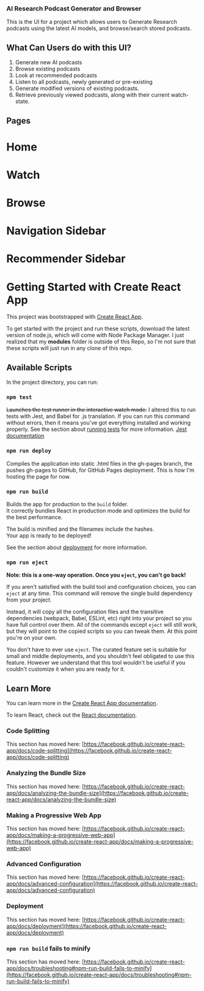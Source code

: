 ### AI Research Podcast Generator and Browser

This is the UI for a project which allows users to Generate Research podcasts using the latest AI models, and browse/search stored podcasts.

## What Can Users do with this UI?

1. Generate new AI podcasts
2. Browse existing podcasts
3. Look at recommended podcasts
4. Listen to all podcasts, newly generated or pre-existing
5. Generate modified versions of existing podcasts.
6. Retrieve previously viewed podcasts, along with their current watch-state.

## Pages

# Home

# Watch

# Browse

# Navigation Sidebar

# Recommender Sidebar

# Getting Started with Create React App

This project was bootstrapped with [Create React App](https://github.com/facebook/create-react-app).

To get started with the project and run these scripts, download the latest version of node.js, which will come with Node Package Manager. I just realized that my __modules__ folder is outside of this Repo, so I'm not sure that these scripts will just run in any clone of this repo.

## Available Scripts

In the project directory, you can run:

### `npm test`

~~Launches the test runner in the interactive watch mode.~~
I altered this to run tests with Jest, and Babel for .js translation. If you can run this command without errors, then it means you've got everything installed and working properly.
See the section about [running tests](https://facebook.github.io/create-react-app/docs/running-tests) for more information.
[Jest documentation](https://jestjs.io/)

### `npm run deploy`

Compiles the application into static .html files in the gh-pages branch, the pushes gh-pages to GitHub, for GitHub Pages deployment. This is how I'm hosting the page for now.

### `npm run build`

Builds the app for production to the `build` folder.\
It correctly bundles React in production mode and optimizes the build for the best performance.

The build is minified and the filenames include the hashes.\
Your app is ready to be deployed!

See the section about [deployment](https://facebook.github.io/create-react-app/docs/deployment) for more information.

### `npm run eject`

**Note: this is a one-way operation. Once you `eject`, you can't go back!**

If you aren't satisfied with the build tool and configuration choices, you can `eject` at any time. This command will remove the single build dependency from your project.

Instead, it will copy all the configuration files and the transitive dependencies (webpack, Babel, ESLint, etc) right into your project so you have full control over them. All of the commands except `eject` will still work, but they will point to the copied scripts so you can tweak them. At this point you're on your own.

You don't have to ever use `eject`. The curated feature set is suitable for small and middle deployments, and you shouldn't feel obligated to use this feature. However we understand that this tool wouldn't be useful if you couldn't customize it when you are ready for it.

## Learn More

You can learn more in the [Create React App documentation](https://facebook.github.io/create-react-app/docs/getting-started).

To learn React, check out the [React documentation](https://reactjs.org/).

### Code Splitting

This section has moved here: [https://facebook.github.io/create-react-app/docs/code-splitting](https://facebook.github.io/create-react-app/docs/code-splitting)

### Analyzing the Bundle Size

This section has moved here: [https://facebook.github.io/create-react-app/docs/analyzing-the-bundle-size](https://facebook.github.io/create-react-app/docs/analyzing-the-bundle-size)

### Making a Progressive Web App

This section has moved here: [https://facebook.github.io/create-react-app/docs/making-a-progressive-web-app](https://facebook.github.io/create-react-app/docs/making-a-progressive-web-app)

### Advanced Configuration

This section has moved here: [https://facebook.github.io/create-react-app/docs/advanced-configuration](https://facebook.github.io/create-react-app/docs/advanced-configuration)

### Deployment

This section has moved here: [https://facebook.github.io/create-react-app/docs/deployment](https://facebook.github.io/create-react-app/docs/deployment)

### `npm run build` fails to minify

This section has moved here: [https://facebook.github.io/create-react-app/docs/troubleshooting#npm-run-build-fails-to-minify](https://facebook.github.io/create-react-app/docs/troubleshooting#npm-run-build-fails-to-minify)
